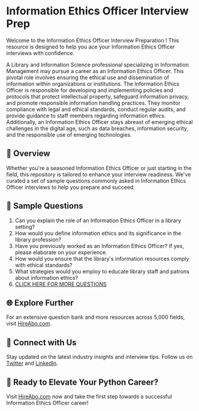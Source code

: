 # Information Ethics Officer Interview Prep

Welcome to the Information Ethics Officer Interview Preparation ! This resource is designed to help you ace your Information Ethics Officer interviews with confidence.

A Library and Information Science professional specializing in Information Management may pursue a career as an Information Ethics Officer. This pivotal role involves ensuring the ethical use and dissemination of information within organizations or institutions. The Information Ethics Officer is responsible for developing and implementing policies and protocols that protect intellectual property, safeguard information privacy, and promote responsible information handling practices. They monitor compliance with legal and ethical standards, conduct regular audits, and provide guidance to staff members regarding information ethics. Additionally, an Information Ethics Officer stays abreast of emerging ethical challenges in the digital age, such as data breaches, information security, and the responsible use of emerging technologies.

## 🚀 Overview

Whether you're a seasoned Information Ethics Officer or just starting in the field, this repository is tailored to enhance your interview readiness. We've curated a set of sample questions commonly asked in Information Ethics Officer interviews to help you prepare and succeed.

## 📝 Sample Questions

1. Can you explain the role of an Information Ethics Officer in a library setting?
2. How would you define information ethics and its significance in the library profession?
3. Have you previously worked as an Information Ethics Officer? If yes, please elaborate on your experience.
4. How would you ensure that the library's information resources comply with ethical standards?
5. What strategies would you employ to educate library staff and patrons about information ethics?
6. [CLICK HERE FOR MORE QUESTIONS](https://hireabo.com/job/18_1_40/Information%20Ethics%20Officer)

## 🌐 Explore Further

For an extensive question bank and more resources across 5,000 fields, visit [HireAbo.com](https://www.hireabo.com).

## 📱 Connect with Us

Stay updated on the latest industry insights and interview tips. Follow us on [Twitter](https://twitter.com/hireabo) and [LinkedIn](https://www.linkedin.com/in/hire-abo-3609972a8/).

## 🚀 Ready to Elevate Your Python Career?

Visit [HireAbo.com](https://www.hireabo.com) now and take the first step towards a successful Information Ethics Officer career!